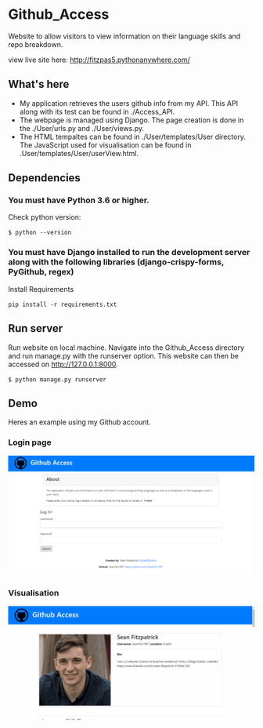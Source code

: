 # Github_Access
Website to allow visitors to view information on their language skills and repo breakdown.

view live site here: http://fitzpas5.pythonanywhere.com/

## What's here
* My application retrieves the users github info from my API. This API along with its test can be found in ./Access_API.
* The webpage is managed using Django. The page creation is done in the ./User/urls.py and ./User/views.py. 
* The HTML tempaltes can be found in ./User/templates/User directory. The JavaScript used for visualisation can be found in .User/templates/User/userView.html.

## Dependencies
### You must have Python 3.6 or higher.
Check python version:
```
$ python --version
```
###  You must have Django installed to run the development server along with the following libraries (django-crispy-forms, PyGithub, regex)
Install Requirements
```
pip install -r requirements.txt
```

## Run server
Run website on local machine.
Navigate into the Github_Access directory and run manage.py with the runserver option. This website can then be accessed on http://127.0.0.1:8000.
```
$ python manage.py runserver
```

## Demo
Heres an example using my Github account.

### Login page
![Login page](./screenshots/login_screenshot.PNG)

### Visualisation
![Demo Visualisation](./screenshots/demo_visualisation.gif)